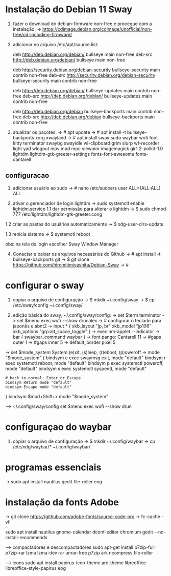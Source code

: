 # Instalação do Debian 11 Sway
1. fazer o download do debian-firmware non-free e procegue com a instalação.
-> https://cdimage.debian.org/cdimage/unofficial/non-free/cd-including-firmware/

2. adicionar no arquivo /etc/apt/source.list:

	deb http://deb.debian.org/debian/ bullseye main non-free
	deb-src http://deb.debian.org/debian/ bullseye main non-free

	deb http://security.debian.org/debian-security bullseye-security main contrib non-free
	deb-src http://security.debian.org/debian-security bullseye-security main contrib non-free

	deb http://deb.debian.org/debian/ bullseye-updates main contrib non-free
	deb-src http://deb.debian.org/debian/ bullseye-updates main contrib non-free

	deb http://deb.debian.org/debian bullseye-backports main contrib non-free
	deb-src http://deb.debian.org/debian bullseye-backports main contrib non-free

3. atualizar os pacotes:
-> # apt update
-> # apt install -t bullseye-backports xorg xwayland
-> # apt install sway sudo waybar wofi foot kitty terminator swaybg swayidle wl-clipboard grim slurp wf-recorder light yad wlogout mpv mpd mpc viewnior imagemagick gir1.2-polkit-1.0 lightdm lightdm-gtk-greeter-settings fonts-font-awesome fonts-cantarell



## configuracao
1. adicionar usuário ao sudo
-> # nano /etc/sudoers
  	user ALL=(ALL:ALL) ALL

1. ativar o gerenciador de login lightdm
-> sudo systemctl enable lightdm.service
1.1 dar permissão para alterar o lightdm
-> $ sudo chmod 777 /etc/lightdm/lightdm-gtk-greeter.cong

1.2 criar as pastas do usuãrios automaticamente
-> $ xdg-user-dirs-update

1.3 renicia sistema
-> $ systemctl reboot

obs: na tela de login escolher Sway Window Manager

4. Conectar e baixar os arquivos necessários do Github
-> # apt install -t bullseye-backports git
-> $ git clone https://github.com/hiromitimiyashita/Debian-Sway
-> # 

# configurar o sway 
1. copiar o arquivo de configuração
-> $ mkdir ~/.config/sway
-> $ cp /etc/sway/config ~/.config/sway/

2. edição básica do sway, ~/.config/sway/config:
-> set $term terminator
-> set $menu exec wofi --show drunalex
-> # configurar o teclado para japonês e abnt2
-> input * {
	xkb_layout "jp, br"
	xkb_model "jp106"
	xkb_options "grp:alt_space_toggle"
}
-> exec nm-applet --indicator
-> bar {
	swaybar_command waybar
}
-> font pango: Cantarell 11
-> #gaps outer 1
-> #gaps inner 5
-> default_border pixel 5

-> set $mode_system System (e)xit, (s)leep, (r)eboot, (p)oweroff
-> mode "$mode_system" {
	bindsym e exec swaymsg exit, mode "default"
	bindsym r exec systemctl reboot, mode "default"
	bindsym p exec systemctl poweroff, mode "default"
	bindsym s exec systemctl syspend, mode "default"
	
	# back to normal: Enter or Escape
	bindsym Return mode "default"
	bindsym Escape mode "default"
}
bindsym $mod+Shift+x mode "$mode_system"


--> ~/.config/sway/config
set $menu exec wofi --show drun




# configuraçao do waybar
1. copiar o arquivo de configuração
-> $ mkdir ~/.config/waybar
-> cp /etc/xdg/waybar/* ~/.config/waybar/







# programas essenciais
-> sudo apt install nautilus gedit file-roller eog

 
 
 
 # instalação da fonts Adobe
 -> git clone https://github.com/adobe-fonts/source-code-pro
 -> fc-cache -vf


sudo apt install nautilus gnome-calendar dconf-editor chromium gedit --no-install-recommends

--> compactadores e descompactadores
sudo apt-get install p7zip-full p7zip-rar lzma lzma-dev rar unrar-free p7zip ark ncompress file-roller

--> icons
sudo apt install papirus-icon-theme arc-theme libreoffice libreoffice-style-papirus eog
